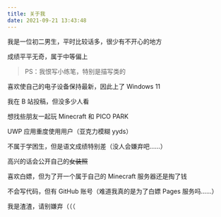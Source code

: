 ```yaml
---
title: 关于我
date: 2021-09-21 13:43:48
---
```

我是一位初二男生，平时比较话多，很少有不开心的地方

成绩平平无奇，属于中等偏上

>PS：我恨写小练笔，特别是描写类的

喜欢使自己的电子设备保持最新，因此上了 Windows 11

我在 B 站投稿，但没多少人看

想找些朋友一起玩 Minecraft 和 PICO PARK

UWP 应用重度使用用户（亚克力模糊 yyds）

不属于学困生，但是语文成绩特别差（没人会嫌弃吧……）

高兴的话会公开自己的~~女装照~~

喜欢白嫖，但为了开一个属于自己的 Minecraft 服务器还是掏了钱

不会写代码，但有 GitHub 账号（难道我真的是为了白嫖 Pages 服务吗……）

我是渣渣，请别嫌弃（（（
